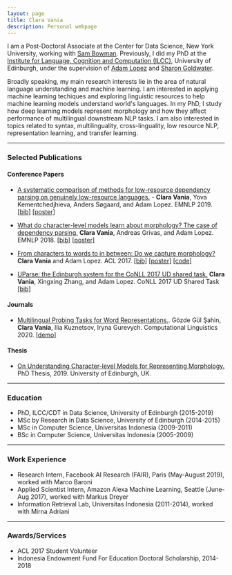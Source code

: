 ```yaml
---
layout: page
title: Clara Vania
description: Personal webpage
---
```


I am a Post-Doctoral Associate at the Center for Data Science, New York University, working with [Sam Bowman](https://www.nyu.edu/projects/bowman). Previously, I did my PhD at the [Institute for Language, Cognition and Computation (ILCC)](http://web.inf.ed.ac.uk/ilcc), University of Edinburgh, under the supervision of [Adam Lopez](http://alopez.github.io/) and [Sharon Goldwater](http://homepages.inf.ed.ac.uk/sgwater/). 

Broadly speaking, my main research interests lie in the area of natural language understanding and machine learning. I am interested in applying machine learning techiques and exploring linguistic resources to help machine learning models understand world's languages. In my PhD, I study how deep learning models represent morphology and how they affect performance of multilingual downstream NLP tasks. I am also interested in topics related to syntax, multilinguality, cross-linguality, low resource NLP, representation learning, and transfer learning.

---

### Selected Publications

#### Conference Papers

- [A systematic comparison of methods for low-resource dependency parsing on genuinely low-resource languages.](https://www.aclweb.org/anthology/D19-1102) - __Clara Vania__, Yova Kementchedjhieva, Anders Søgaard, and Adam Lopez. EMNLP 2019.  [[bib]](https://www.aclweb.org/anthology/D19-1102.bib) [[poster]](assets/EMNLP2019poster.pdf)

- [What do character-level models learn about morphology? The case of dependency parsing.](http://aclweb.org/anthology/D18-1278) __Clara Vania__, Andreas Grivas, and Adam Lopez. EMNLP 2018. [[bib]](https://www.aclweb.org/anthology/D18-1278.bib) [[poster]](assets/EMNLP2018poster.pdf)

- [From characters to words to in between: Do we capture morphology?](http://www.aclweb.org/anthology/P17-1184) __Clara Vania__ and Adam Lopez. ACL 2017.  [[bib]](https://aclanthology.coli.uni-saarland.de/papers/P17-1184/p17-1184.bib) [[poster]](http://anthology.aclweb.org/attachments/P/P17/P17-1184.Poster.pdf) [[code]](https://github.com/claravania/subword-lstm-lm)

- [UParse: the Edinburgh system for the CoNLL 2017 UD shared task.](http://universaldependencies.org/conll17/proceedings/pdf/K17-3010.pdf) __Clara Vania__, Xingxing Zhang, and Adam Lopez. CoNLL 2017 UD Shared Task [[bib]](http://universaldependencies.org/conll17/proceedings/bib/K17-3010.bib) 


#### Journals

- [Multilingual Probing Tasks for Word Representations.](https://www.mitpressjournals.org/doi/abs/10.1162/COLI_a_00376?mobileUi=0). Gözde Gül Şahin, __Clara Vania__, Ilia Kuznetsov, Iryna Gurevych. Computational Linguistics 2020. [[demo]](https://linspector.ukp.informatik.tu-darmstadt.de)


#### Thesis

- [On Understanding Character-level Models for Representing Morphology.](assets/clara_phd_thesis.pdf) PhD Thesis, 2019. University of Edinburgh, UK.

---

### Education

- PhD, ILCC/CDT in Data Science, University of Edinburgh (2015-2019)
- MSc by Research in Data Science, University of Edinburgh (2014-2015)
- MSc in Computer Science, Universitas Indonesia (2009-2011)
- BSc in Computer Science, Universitas Indonesia (2005-2009)

---

### Work Experience
- Research Intern, Facebook AI Research (FAIR), Paris (May-August 2019), worked with Marco Baroni
- Applied Scientist Intern, Amazon Alexa Machine Learning, Seattle (June-Aug 2017), worked with Markus Dreyer
- Information Retrieval Lab, Universitas Indonesia (2011-2014), worked with Mirna Adriani

---

### Awards/Services
- ACL 2017 Student Volunteer
- Indonesia Endowment Fund For Education Doctoral Scholarship, 2014-2018









